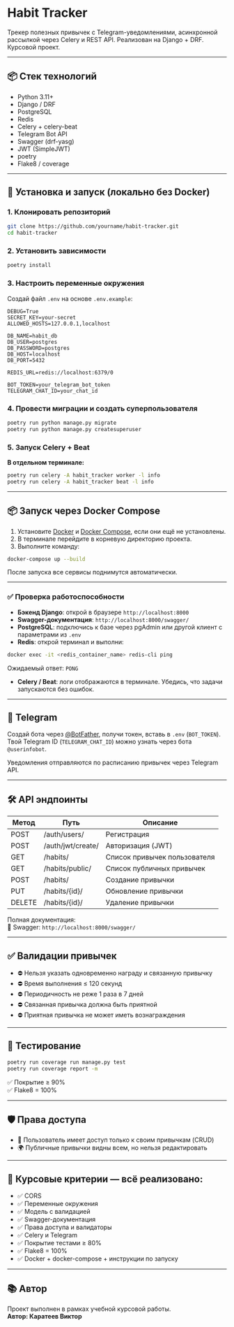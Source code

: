 # Habit Tracker

Трекер полезных привычек с Telegram-уведомлениями, асинхронной рассылкой через Celery и REST API. Реализован на Django + DRF. Курсовой проект.

---

## 📦 Стек технологий

- Python 3.11+
- Django / DRF
- PostgreSQL
- Redis
- Celery + celery-beat
- Telegram Bot API
- Swagger (drf-yasg)
- JWT (SimpleJWT)
- poetry
- Flake8 / coverage

---

## 🚀 Установка и запуск (локально без Docker)

### 1. Клонировать репозиторий

```bash
git clone https://github.com/yourname/habit-tracker.git
cd habit-tracker
```

### 2. Установить зависимости

```bash
poetry install
```

### 3. Настроить переменные окружения

Создай файл `.env` на основе `.env.example`:

```
DEBUG=True
SECRET_KEY=your-secret
ALLOWED_HOSTS=127.0.0.1,localhost

DB_NAME=habit_db
DB_USER=postgres
DB_PASSWORD=postgres
DB_HOST=localhost
DB_PORT=5432

REDIS_URL=redis://localhost:6379/0

BOT_TOKEN=your_telegram_bot_token
TELEGRAM_CHAT_ID=your_chat_id
```

### 4. Провести миграции и создать суперпользователя

```bash
poetry run python manage.py migrate
poetry run python manage.py createsuperuser
```

### 5. Запуск Celery + Beat

**В отдельном терминале:**

```bash
poetry run celery -A habit_tracker worker -l info
poetry run celery -A habit_tracker beat -l info
```

---

## 📦 Запуск через Docker Compose

1. Установите [Docker](https://docs.docker.com/get-docker/) и [Docker Compose](https://docs.docker.com/compose/install/), если они ещё не установлены.
2. В терминале перейдите в корневую директорию проекта.
3. Выполните команду:

```bash
docker-compose up --build
```

После запуска все сервисы поднимутся автоматически.

---

### ✅ Проверка работоспособности

- **Бэкенд Django**: открой в браузере `http://localhost:8000`
- **Swagger-документация**: `http://localhost:8000/swagger/`
- **PostgreSQL**: подключись к базе через pgAdmin или другой клиент с параметрами из `.env`
- **Redis**: открой терминал и выполни:

```bash
docker exec -it <redis_container_name> redis-cli ping
```

Ожидаемый ответ: `PONG`

- **Celery / Beat**: логи отображаются в терминале. Убедись, что задачи запускаются без ошибок.

---

## 📱 Telegram

Создай бота через [@BotFather](https://t.me/BotFather), получи токен, вставь в `.env` (`BOT_TOKEN`).  
Твой Telegram ID (`TELEGRAM_CHAT_ID`) можно узнать через бота `@userinfobot`.

Уведомления отправляются по расписанию привычек через Telegram API.

---

## 🛠 API эндпоинты

| Метод | Путь                         | Описание                        |
|-------|------------------------------|---------------------------------|
| POST  | /auth/users/                 | Регистрация                     |
| POST  | /auth/jwt/create/            | Авторизация (JWT)              |
| GET   | /habits/                     | Список привычек пользователя    |
| GET   | /habits/public/              | Список публичных привычек       |
| POST  | /habits/                     | Создание привычки               |
| PUT   | /habits/{id}/                | Обновление привычки             |
| DELETE| /habits/{id}/                | Удаление привычки               |

Полная документация:  
📄 Swagger: `http://localhost:8000/swagger/`

---

## ✅ Валидации привычек

- ⛔ Нельзя указать одновременно награду и связанную привычку
- ⛔ Время выполнения ≤ 120 секунд
- ⛔ Периодичность не реже 1 раза в 7 дней
- ⛔ Связанная привычка должна быть приятной
- ⛔ Приятная привычка не может иметь вознаграждения

---

## 🧪 Тестирование

```bash
poetry run coverage run manage.py test
poetry run coverage report -m
```

✅ Покрытие ≥ 90%  
✅ Flake8 = 100%

---

## 🛡 Права доступа

- 👤 Пользователь имеет доступ только к своим привычкам (CRUD)
- 🌍 Публичные привычки видны всем, но нельзя редактировать

---

## 🎯 Курсовые критерии — всё реализовано:

- ✅ CORS
- ✅ Переменные окружения
- ✅ Модель с валидацией
- ✅ Swagger-документация
- ✅ Права доступа и валидаторы
- ✅ Celery и Telegram
- ✅ Покрытие тестами ≥ 80%
- ✅ Flake8 = 100%
- ✅ Docker + docker-compose + инструкции по запуску

---

## 📚 Автор

Проект выполнен в рамках учебной курсовой работы.  
**Автор: Каратеев Виктор**